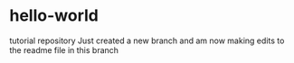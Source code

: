 # hello-world
tutorial repository
Just created a new branch and am now making edits to the readme file in this branch
